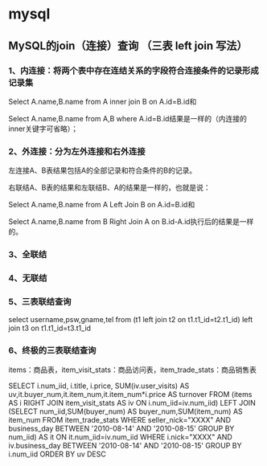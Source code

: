 # mysql
  MySQL的join（连接）查询 （三表 left join 写法）
----
### 1、内连接：将两个表中存在连结关系的字段符合连接条件的记录形成记录集

Select A.name,B.name from A inner join B on A.id=B.id和

Select A.name,B.name from A,B where A.id=B.id结果是一样的（内连接的inner关键字可省略）；

### 2、外连接：分为左外连接和右外连接

左连接A、B表结果包括A的全部记录和符合条件的B的记录。

右联结A、B表的结果和左联结B、A的结果是一样的，也就是说：

Select A.name,B.name from A Left Join B on A.id=B.id和

Select A.name,B.name from B Right Join A on B.id-A.id执行后的结果是一样的。

### 3、全联结

### 4、无联结

### 5、三表联结查询

select username,psw,gname,tel from (t1 left join t2 on t1.t1_id=t2.t1_id) left join t3 on t1.t1_id=t3.t1_id

### 6、终极的三表联结查询

items：商品表，item_visit_stats：商品访问表，item_trade_stats：商品销售表

SELECT i.num_iid, i.title, i.price, SUM(iv.user_visits) AS uv,it.buyer_num,it.item_num,it.item_num*i.price AS turnover
FROM (items AS i RIGHT JOIN item_visit_stats AS iv ON i.num_iid=iv.num_iid)
LEFT JOIN (SELECT num_iid,SUM(buyer_num) AS buyer_num,SUM(item_num) AS item_num FROM item_trade_stats
WHERE seller_nick="XXXX" AND business_day BETWEEN '2010-08-14' AND '2010-08-15' GROUP BY num_iid)
AS it ON it.num_iid=iv.num_iid 
WHERE i.nick="XXXX" AND iv.business_day BETWEEN '2010-08-14' AND '2010-08-15'
GROUP BY i.num_iid ORDER BY uv DESC

